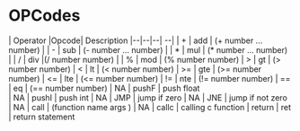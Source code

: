 # OPCodes

| Operator |Opcode| Description
|--|--|--| --|
| + | add | (+ number ... number)  |
| - | sub | (- number ... number)  |
| * | mul | (* number ... number)  |
| / | div |(/ number number) |
| % | mod | (% number number)
| > | gt  | (> number number)
| < | lt  | (< number number)
| >= | gte | (>= number number)
| <= | lte | (<= number number)
| != | nte | (!= number number)
| == | eq | (== number number)
| NA | pushF | push float  
| NA | pushI |  push int
| NA  | JMP | jump if zero
| NA | JNE | jump if not zero
| NA | call | (function name args )
| NA | callc | calling c function
| return | ret | return statement